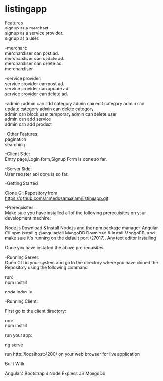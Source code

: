# listingapp


Features:		
  signup as a merchant.		
  signup as a service provider.		
  signup as a user.		
  		
  -merchant:		
   merchandiser can post ad.		
   merchandiser can update ad.		
   merchandiser can delete ad.		
   merchandiser 		
  		
  -service provider:		
   service provider can post ad.		
   service provider can update ad.		
   service provider can delete ad.	

  -admin :
   admin can add category
   admin can edit category
   admin can update category
   admin can delete category	 
   admin can block user temporary 
   admin can delete user	
   admin can add service	
   admin can add product		
   
  -Other Features:		
   pagination		
   searching 		
  		
  -Client Side:		
  Entry page,Login form,Signup Form is done so far.		
  		
  -Server Side:		
  User register api done is so far.		
  		
  -Getting Started		
  		
  Clone Git Repository from https://github.com/ahmedosamaalam/listingapp.git		
  		
  -Prerequisites:		
  Make sure you have installed all of the following prerequisites on your development machine:		
  		
  Node.js   Download & Install Node.js and the npm package manager. Angular Cli   npm install  g @angular/cli MongoDB   Download & Install MongoDB, and make sure it's running on the default port (27017). Any text editor Installing		
  		
  Once you have installed the above pre requisites		
  		
  -Running Server:		
  Open CLI in your system and go to the directory where you have cloned the Repository using the following command		
  		
  run:		
  npm install		
  		
  node index.js		
  		
  -Running Client:		
  		
  First go to the client directory:		
  		
  run:		
  npm install		
  		
  run your app:		
  		
  ng serve		
  		
  run http://localhost:4200/ on your web browser for live application		
  		
  Built With		
  		
  Angular4 Bootstrap 4 Node Express JS MongoDb		
  		
 